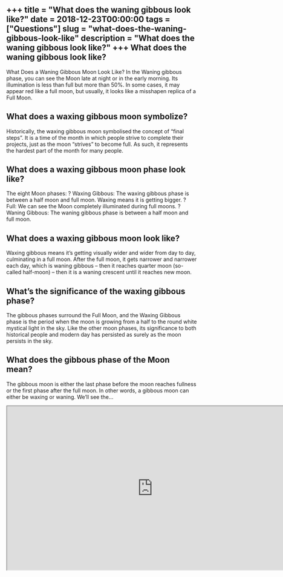 +++
title = "What does the waning gibbous look like?"
date = 2018-12-23T00:00:00
tags = ["Questions"]
slug = "what-does-the-waning-gibbous-look-like"
description = "What does the waning gibbous look like?"
+++
What does the waning gibbous look like?
---------------------------------------

What Does a Waning Gibbous Moon Look Like? In the Waning gibbous phase, you can see the Moon late at night or in the early morning. Its illumination is less than full but more than 50%. In some cases, it may appear red like a full moon, but usually, it looks like a misshapen replica of a Full Moon.

What does a waxing gibbous moon symbolize?
------------------------------------------

Historically, the waxing gibbous moon symbolised the concept of “final steps”. It is a time of the month in which people strive to complete their projects, just as the moon “strives” to become full. As such, it represents the hardest part of the month for many people.

What does a waxing gibbous moon phase look like?
------------------------------------------------

The eight Moon phases: ? Waxing Gibbous: The waxing gibbous phase is between a half moon and full moon. Waxing means it is getting bigger. ? Full: We can see the Moon completely illuminated during full moons. ? Waning Gibbous: The waning gibbous phase is between a half moon and full moon.

What does a waxing gibbous moon look like?
------------------------------------------

Waxing gibbous means it’s getting visually wider and wider from day to day, culminating in a full moon. After the full moon, it gets narrower and narrower each day, which is waning gibbous – then it reaches quarter moon (so-called half-moon) – then it is a waning crescent until it reaches new moon.

What’s the significance of the waxing gibbous phase?
----------------------------------------------------

The gibbous phases surround the Full Moon, and the Waxing Gibbous phase is the period when the moon is growing from a half to the round white mystical light in the sky. Like the other moon phases, its significance to both historical people and modern day has persisted as surely as the moon persists in the sky.

What does the gibbous phase of the Moon mean?
---------------------------------------------

The gibbous moon is either the last phase before the moon reaches fullness or the first phase after the full moon. In other words, a gibbous moon can either be waxing or waning. We’ll see the…

<iframe allow="accelerometer; autoplay; clipboard-write; encrypted-media; gyroscope; picture-in-picture" allowfullscreen="" class="__youtube_prefs__  epyt-is-override  no-lazyload" data-no-lazy="1" data-origheight="433" data-origwidth="770" data-skipgform_ajax_framebjll="" height="433" id="_ytid_77331" loading="lazy" src="https://www.youtube.com/embed/r9mJzh_-63w?enablejsapi=1&autoplay=0&cc_load_policy=0&cc_lang_pref=&iv_load_policy=1&loop=0&modestbranding=0&rel=1&fs=1&playsinline=0&autohide=2&theme=dark&color=red&controls=1&" title="YouTube player" width="770"></iframe>